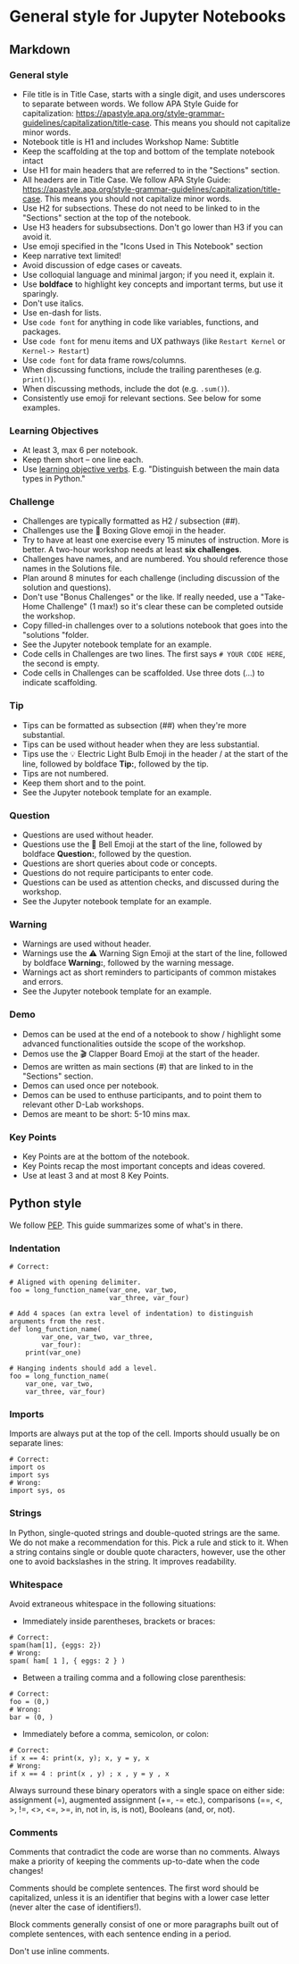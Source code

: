 # General style for Jupyter Notebooks


## Markdown



### General style

- File title is in Title Case, starts with a single digit, and uses underscores to separate between words. We follow APA Style Guide for capitalization: https://apastyle.apa.org/style-grammar-guidelines/capitalization/title-case. This means you should not capitalize minor words.
- Notebook title is H1 and includes Workshop Name: Subtitle
- Keep the scaffolding at the top and bottom of the template notebook intact
- Use H1 for main headers that are referred to in the "Sections" section.
- All headers are in Title Case. We follow APA Style Guide: https://apastyle.apa.org/style-grammar-guidelines/capitalization/title-case. This means you should not capitalize minor words.
- Use H2 for subsections. These do not need to be linked to in the "Sections" section at the top of the notebook.
- Use H3 headers for subsubsections. Don't go lower than H3 if you can avoid it.
- Use emoji specified in the "Icons Used in This Notebook" section
- Keep narrative text limited!
- Avoid discussion of edge cases or caveats.
- Use colloquial language and minimal jargon; if you need it, explain it.
- Use **boldface** to highlight key concepts and important terms, but use it sparingly.
- Don't use italics.
- Use en-dash for lists.
- Use `code font` for anything in code like variables, functions, and packages.
- Use `code font` for menu items and UX pathways (like `Restart Kernel` or `Kernel-> Restart`)
- Use `code font` for data frame rows/columns.
- When discussing functions, include the trailing parentheses (e.g. `print()`).
- When discussing methods, include the dot (e.g. `.sum()`).
- Consistently use emoji for relevant sections. See below for some examples.

### Learning Objectives
- At least 3, max 6 per notebook.
- Keep them short – one line each.
- Use [learning objective verbs](https://swcarpentry.github.io/swc-releases/2016.06/instructor-training/20-lessons/). E.g. "Distinguish between the main data types in Python."

### Challenge
- Challenges are typically formatted as H2 / subsection (##).
- Challenges use the 🥊 Boxing Glove emoji in the header.
- Try to have at least one exercise every 15 minutes of instruction. More is better. A two-hour workshop needs at least **six challenges**.
- Challenges have names, and are numbered. You should reference those names in the Solutions file.
- Plan around 8 minutes for each challenge (including discussion of the solution and questions).
- Don't use "Bonus Challenges" or the like. If really needed, use a "Take-Home Challenge" (1 max!) so it's clear these can be completed outside the workshop.
- Copy filled-in challenges over to a solutions notebook that goes into the "solutions "folder.
- See the Jupyter notebook template for an example.
- Code cells in Challenges are two lines. The first says `# YOUR CODE HERE`, the second is empty.
- Code cells in Challenges can be scaffolded. Use three dots (...) to indicate scaffolding. 

### Tip
- Tips can be formatted as subsection (##) when they're more substantial.
- Tips can be used without header when they are less substantial.
- Tips use the 💡 Electric Light Bulb Emoji in the header / at the start of the line, followed by boldface **Tip:**, followed by the tip.
- Tips are not numbered.
- Keep them short and to the point.
- See the Jupyter notebook template for an example.

### Question
- Questions are used without header.
- Questions use the 🔔 Bell Emoji at the start of the line, followed by boldface **Question:**, followed by the question.
- Questions are short queries about code or concepts.
- Questions do not require participants to enter code.
- Questions can be used as attention checks, and discussed during the workshop.
- See the Jupyter notebook template for an example.

### Warning
- Warnings are used without header.
- Warnings use the ⚠️ Warning Sign Emoji at the start of the line, followed by boldface **Warning:**, followed by the warning message.
- Warnings act as short reminders to participants of common mistakes and errors.
- See the Jupyter notebook template for an example.

### Demo
- Demos can be used at the end of a notebook to show / highlight some advanced functionalities outside the scope of the workshop.
- Demos use the 🎬 Clapper Board Emoji at the start of the header.
- Demos are written as main sections (#) that are linked to in the "Sections" section.
- Demos can used once per notebook.
- Demos can be used to enthuse participants, and to point them to relevant other D-Lab workshops.
- Demos are meant to be short: 5-10 mins max.

### Key Points
- Key Points are at the bottom of the notebook.
- Key Points recap the most important concepts and ideas covered.
- Use at least 3 and at most 8 Key Points.


## Python style

We follow [PEP](https://peps.python.org/pep-0008). This guide summarizes some of what's in there.


### Indentation

```
# Correct:

# Aligned with opening delimiter.
foo = long_function_name(var_one, var_two,
                         var_three, var_four)

# Add 4 spaces (an extra level of indentation) to distinguish arguments from the rest.
def long_function_name(
        var_one, var_two, var_three,
        var_four):
    print(var_one)

# Hanging indents should add a level.
foo = long_function_name(
    var_one, var_two,
    var_three, var_four)
```

### Imports

Imports are always put at the top of the cell. Imports should usually be on separate lines:

```
# Correct:
import os
import sys
# Wrong:
import sys, os
```


### Strings

In Python, single-quoted strings and double-quoted strings are the same. We do
not make a recommendation for this. Pick a rule and stick to it. When a string
contains single or double quote characters, however, use the other one to avoid
backslashes in the string. It improves readability.


### Whitespace

Avoid extraneous whitespace in the following situations:

- Immediately inside parentheses, brackets or braces:

```
# Correct:
spam(ham[1], {eggs: 2})
# Wrong:
spam( ham[ 1 ], { eggs: 2 } )
```

- Between a trailing comma and a following close parenthesis:

```
# Correct:
foo = (0,)
# Wrong:
bar = (0, )
```

- Immediately before a comma, semicolon, or colon:

```
# Correct:
if x == 4: print(x, y); x, y = y, x
# Wrong:
if x == 4 : print(x , y) ; x , y = y , x
```

Always surround these binary operators with a single space on either side:
assignment (=), augmented assignment (+=, -= etc.), comparisons
(==, <, >, !=, <>, <=, >=, in, not in, is, is not), Booleans (and, or, not).


### Comments

Comments that contradict the code are worse than no comments. Always make a
priority of keeping the comments up-to-date when the code changes!

Comments should be complete sentences. The first word should be capitalized,
unless it is an identifier that begins with a lower case letter (never alter
the case of identifiers!).

Block comments generally consist of one or more paragraphs built out of complete
sentences, with each sentence ending in a period.

Don't use inline comments.
